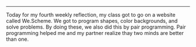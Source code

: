 ---

 
Today for my fourth weekly reflection, my class got to go on a website called We.Scheme. We got to program shapes, color backgrounds, and solve problems. By doing these, we also did this by pair programming. Pair programming helped me and my partner realize thay two minds are better than one.
